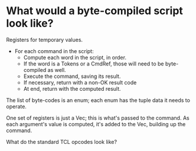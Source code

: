# What would a byte-compiled script look like?

Registers for temporary values.

*   For each command in the script:
    *   Compute each word in the script, in order.
    *   If the word is a Tokens or a CmdRef, those will need to be byte-compiled as well.
    *   Execute the command, saving its result.
    *   If necessary, return with a non-OK result code
    *   At end, return with the computed result.


The list of byte-codes is an enum; each enum has the tuple data it needs to operate.

One set of registers is just a Vec<Value>; this is what's passed to the command.  As each
argument's value is computed, it's added to the Vec<Value>, building up the command.

What do the standard TCL opcodes look like?
